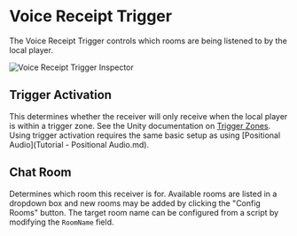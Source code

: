 # Voice Receipt Trigger

The Voice Receipt Trigger controls which rooms are being listened to by the local player.

![Voice Receipt Trigger Inspector](/images/VoiceReceiptTrigger_Overview.png "Voice Receipt Trigger Inspector")

## Trigger Activation

This determines whether the receiver will only receive when the local player is within a trigger zone. See the Unity documentation on [Trigger Zones](https://unity3d.com/learn/tutorials/topics/physics/colliders-triggers). Using trigger activation requires the same basic setup as using [Positional Audio](Tutorial - Positional Audio.md).

## Chat Room

Determines which room this receiver is for. Available rooms are listed in a dropdown box and new rooms may be added by clicking the "Config Rooms" button. The target room name can be configured from a script by modifying the `RoomName` field.